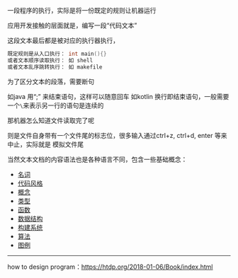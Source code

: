 一段程序的执行，实际是将一份既定的规则让机器运行 

应用开发接触的层面就是，编写一段“代码文本”

这段文本最后都是被对应的执行器执行，

```c
既定规则是从入口执行： int main(){}
或者文本顺序读取执行： 如 shell
或者文本乱序跳转执行： 如 makefile
```

为了区分文本的段落，需要断句

如java 用“;” 来结束语句，这样可以随意回车 
如kotlin 换行即结束语句，一般需要一个`\`来表示另一行的语句是连续的

那机器怎么知道文件读取完了呢  

则是文件自身带有一个文件尾的标志位，很多输入通过ctrl+z, ctrl+d, enter 等来中止，实际就是 模拟文件尾



当然文本文档的内容语法也是各种语言不同，包含一些基础概念：

- [名词](./terms.md)
- [代码风格](./style.md)
- [概念](./concept.md)
- [类型](./type.md)
- [函数](./function.md)
- [数据结构](./struct.md)
- [构建系统](./build-system/build-system-index.md)
- [算法](./algorithm.md)
- [图例](./UML.md)

---
how to design program：https://htdp.org/2018-01-06/Book/index.html
